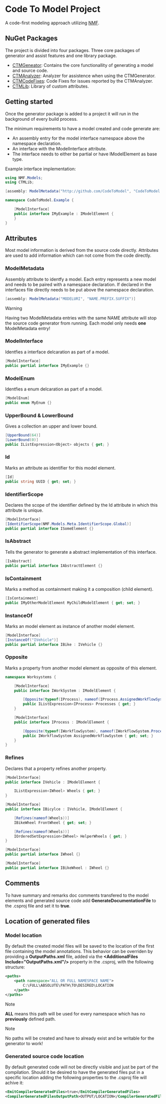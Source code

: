 # Code To Model Project

A code-first modeling approach utilizing [NMF](https://nmfcode.github.io/).

## NuGet Packages

The project is divided into four packages. Three core packages of generator and assist features and one library package.

* [CTMGeneator](https://www.nuget.org/packages/NMF-Expressions/): Contains the core functionallity of generating a model and source code.
* [CTMAnalyzer](https://www.nuget.org/packages/NMF-Expressions/): Analyzer for assistence when using the CTMGenerator.
* [CTMCodeFixes](https://www.nuget.org/packages/NMF-Expressions/): Code Fixes for issues reported by the CTMAnalyzer.
* [CTMLib](https://www.nuget.org/packages/NMF-Expressions/): Library of custom attributes.

## Getting started

Once the generator package is added to a project it will run in the background of every build process. 

The minimum requirements to have a model created and code generate are:

* An assembly entry for the model interface namespace above the namespace declaration.
* An interface with the ModelInterface attribute.
* The interface needs to either be partial or have IModelElement as base type. 

Example interface implementation:
```C#
using NMF.Models;
using CTMLib;

[assembly: ModelMetadata("http://github.com/CodeToModel", "CodeToModel.Example.MyExample.nmeta")]

namespace CodeToModel.Example {

    [ModelInterface]
    public interface IMyExample : IModelElement {
    }
}
``` 


## Attributes

Most model information is derived from the source code directly. 
Attributes are used to add information which can not come from the code directly.

### ModelMetadata

Assembly attribute to identfy a model. 
Each entry represents a new model and needs to be paired with a namespace declaration.
If declared in the interfaces file directly needs to be put above the namespace declaration.

```C#
[assembly: ModelMetadata("MODELURI", "NAME.PREFIX.SUFFIX")]
``` 

> [!WARNING] 
> Having two ModelMetadata entries with the same NAME attribute will stop the source code generator from running.
> Each model only needs **one** ModelMetadata entry!


### ModelInterface

Identfies a interface delcaration as part of a model.

```C#
[ModelInterface]
public partial interface IMyExample {}
``` 

### ModelEnum

Identfies a enum delcaration as part of a model.

```C#
[ModelEnum]
public enum MyEnum {}
``` 

### UpperBound & LowerBound

Gives a collection an upper and lower bound.

```C#
[UpperBound(64)] 
[LowerBound(0)]
public IListExpression<Object> objects { get; }
``` 

### Id

Marks an attribute as identifier for this model element.

```C#
[Id]
public string UUID { get; set; }
``` 

### IdentifierScope

Declares the scope of the identifier defined by the Id attribute in which this attribute is unique.

```C#
[ModelInterface]
[IdentifierScope(NMF.Models.Meta.IdentifierScope.Global)]
public partial interface ISomeElement {}
``` 

### IsAbstract

Tells the generator to generate a abstract implementation of this interface.

```C#
[IsAbstract]
public partial interface IAbstractElement {}
``` 

### IsContainment

Marks a method as containment making it a composition (child element).

```C#
[IsContainment]
public IMyOtherModelElement MyChildModelElement { get; set; }
``` 

### InstanceOf

Marks an model element as instance of another model element.

```C#
[ModelInterface]
[InstanceOf("IVehicle")]
public partial interface IBike : IVehicle {}
``` 

### Opposite

Marks a property from another model element as opposite of this element.

```C#
namespace Worksystems {

    [ModelInterface]
    public interface IWorkSystem : IModelElement {

        [Opposite(typeof(IProcess), nameof(IProcess.AssignedWorkflowSystem))]
        public IListExpression<IProcess> Processes { get; }
    }

    [ModelInterface]
    public interface IProcess : IModelElement {

        [Opposite(typeof(IWorkflowSystem), nameof(IWorkflowSystem.Processes))]
        public IWorkflowSystem AssignedWorkflowSystem { get; set; }
    }
}
```


### Refines

Declares that a property refines another property.

```C#
[ModelInterface]
public interface IVehicle : IModelElement {

    IListExpression<IWheel> Wheels { get; }
}

[ModelInterface]
public interface IBicylce : IVehicle, IModelElement {

    [Refines(nameof(Wheels))]
    IBikeWheel FrontWheel { get; set; }

    [Refines(nameof(Wheels))]
    IOrderedSetExpression<IWheel> HelperWheels { get; } 
}

[ModelInterface]
public partial interface IWheel {}

[ModelInterface]
public partial interface IBikeWheel : IWheel {}
``` 

## Comments

To have summary and remarks doc comments transfered to the model elements and generated source code add **GenerateDocumentationFile** to the .csproj file and set it to **true**.

## Location of generated files

### Model location

By default the created model files will be saved to the location of the first file containing the model annotations.
This behavior can be overriden by providing a **OutputPaths.xml** file, added via the **\<AdditionalFiles Include="OutputPaths.xml"/>** property in the .csproj, with the following structure:

```xml
<paths>
	<path namespace="ALL OR FULL NAMESPACE NAME">
		C:\FULL\ABSOLUTE\PATH\TO\DESIRED\LOCATION
	</path>
</paths>
``` 

> [!NOTE] 
> **ALL** means this path will be used for every namespace which has no __previously__ defined path.

> [!NOTE]
> No paths will be created and have to already exist and be writable for the generator to work!

### Generated source code location

By default generated code will not be directly visible and just be part of the compilation. 
Should it be desired to have the generated files put in a specific location adding the following properties to the .csproj file will achive it:

```xml
<EmitCompilerGeneratedFiles>true</EmitCompilerGeneratedFiles>
<CompilerGeneratedFilesOutputPath>OUTPUT/LOCATION</CompilerGeneratedFilesOutputPath>
``` 
